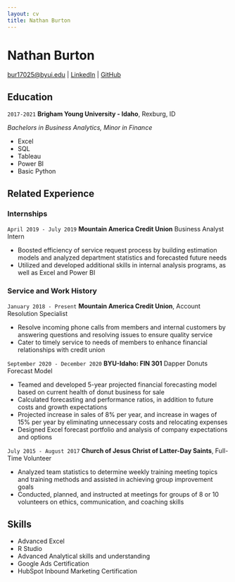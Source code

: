 ```yaml
---
layout: cv
title: Nathan Burton
---
```


# Nathan Burton


<div id="webaddress">
<a href="bur17025@byui.edu">bur17025@byui.edu</a>
| <a href="https://www.linkedin.com/in/nathanburton97/">LinkedIn</a>
| <a href="https://github.com/nateburton11-resumes">GitHub</a>
</div>

<!-- https://www.monique.tech/the-art-of-markdown -->

## Education

`2017-2021`
__Brigham Young University - Idaho__, Rexburg, ID

_Bachelors in Business Analytics, Minor in Finance_

- Excel
- SQL 
- Tableau
- Power BI
- Basic Python


## Related Experience

### Internships

`April 2019 - July 2019`
__Mountain America Credit Union__ Business Analyst Intern

- Boosted efficiency of service request process by building estimation models and analyzed department 
statistics and forecasted future needs
- Utilized and developed additional skills in internal analysis programs, as well as Excel and Power BI

### Service and Work History

`January 2018 - Present`
__Mountain America Credit Union__, Account Resolution Specialist

- Resolve incoming phone calls from members and internal customers by answering questions and 
resolving issues to ensure quality service
- Cater to timely service to needs of members to enhance financial relationships with credit union

`September 2020 - December 2020`
__BYU-Idaho: FIN 301__ Dapper Donuts Forecast Model

- Teamed and developed 5-year projected financial forecasting model based on current health of donut 
business for sale
- Calculated forecasting and performance ratios, in addition to future costs and growth expectations
- Projected increase in sales of 8% per year, and increase in wages of 15% per year by eliminating 
unnecessary costs and relocating expenses
- Designed Excel forecast portfolio and analysis of company expectations and options 

`July 2015 - August 2017`
__Church of Jesus Christ of Latter-Day Saints__, Full-Time Volunteer

- Analyzed team statistics to determine weekly training meeting topics and training methods and assisted 
in achieving group improvement goals
- Conducted, planned, and instructed at meetings for groups of 8 or 10 volunteers on ethics, 
communication, and coaching skills


## Skills

- Advanced Excel
- R Studio
- Advanced Analytical skills and understanding
- Google Ads Certification
- HubSpot Inbound Marketing Certification


<!-- ### Footer

Last updated: May 2013 -->


